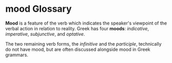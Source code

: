 # mood Glossary
**Mood** is a feature of the verb which indicates the speaker's viewpoint of the verbal action in relation to reality. Greek has four **moods**: *indicative*, *imperative*, *subjunctive*, and *optative*. 

The two remaining verb forms, the *infinitive* and the *participle*, technically do not have mood, but are often discussed alongside mood in Greek grammars.